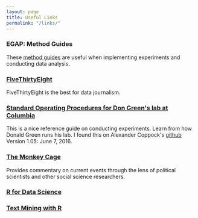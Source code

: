 ```yaml
---
layout: page
title: Useful Links
permalink: "/links/"
---
```


### EGAP: Method Guides
These [method guides](http://egap.org/list-methods-guides) are useful when implementing experiments and conducting data analysis. 

### [FiveThirtyEight](http://fivethirtyeight.com)
FiveThirtyEight is the best for data journalism. 

### [Standard Operating Procedures for Don Green's lab at Columbia](http://alexandercoppock.com/Green-Lab-SOP/Green_Lab_SOP.pdf)
This is a nice reference guide on conducting experiments. Learn from how Donald Green runs his lab. I found this on Alexander Coppock's [github](https://github.com/acoppock/Green-Lab-SOP) Version 1.05: June 7, 2016.

### [The Monkey Cage](https://www.washingtonpost.com/news/monkey-cage/?utm_term=.1b478fbd2731)
Provides commentary on current events through the lens of political scientists and other social science researchers.

### [R for Data Science](http://r4ds.had.co.nz)

### [Text Mining with R](https://www.tidytextmining.com)


